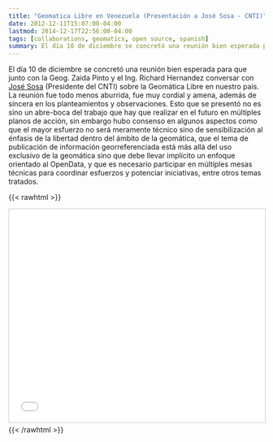 ```yaml
---
title: "Geomatica Libre en Venezuela (Presentación a José Sosa - CNTI)"
date: 2012-12-11T15:07:00-04:00
lastmod: 2014-12-17T22:56:00-04:00
tags: [collaborations, geomatics, open source, spanish]
summary: El día 10 de diciembre se concretó una reunión bien esperada para que junto con la Geog. Zaida Pinto y el Ing. Richard Hernandez conversar con José Sosa (Presidente del CNTI) sobre la Geomática Libre en nuestro país. La reunión fue todo menos aburrida, fue muy cordial y amena, además de sincera en los planteamientos y observaciones.
---
```


El día 10 de diciembre se concretó una reunión bien esperada para que
junto con la Geog. Zaida Pinto y el Ing. Richard Hernandez conversar con
[José Sosa](https://twitter.com/jsosa_sl) (Presidente del CNTI) sobre la
Geomática Libre en nuestro país. La reunión fue todo menos aburrida, fue
muy cordial y amena, además de sincera en los planteamientos y
observaciones. Esto que se presentó no es sino un abre-boca del trabajo
que hay que realizar en el futuro en múltiples planos de acción, sin
embargo hubo consenso en algunos aspectos como que el mayor esfuerzo no
será meramente técnico sino de sensibilización al énfasis de la libertad
dentro del ámbito de la geomática, que el tema de publicación de
información georreferenciada está más allá del uso exclusivo de la
geomática sino que debe llevar implícito un enfoque orientado al
OpenData, y que es necesario participar en múltiples mesas técnicas para
coordinar esfuerzos y potenciar iniciativas, entre otros temas tratados.

{{< rawhtml >}}
<iframe src="//www.slideshare.net/slideshow/embed_code/15590024" width="100%" height="420" frameborder="0" marginwidth="0" marginheight="0" scrolling="no" style="border:1px solid #CCC; border-width:1px; margin-bottom:5px; max-width: 100%;" allowfullscreen></iframe>
{{< /rawhtml >}}
